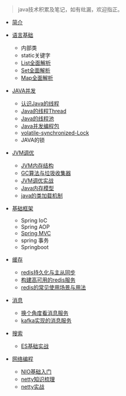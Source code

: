 
> java技术积累及笔记，如有纰漏，欢迎指正。


* [简介](README.md)

* [语言基础](java/lang_base/index.md)
  * 内部类
  * static关键字
  * [List全面解析](java/lang_base/collection/list.md)
  * [Set全面解析](java/lang_base/collection/set.md)
  * [Map全面解析](java/lang_base/collection/map.md)

* [JAVA并发](java/concurrency/index.md)
  * [认识Java的线程](java/concurrency/thread-1.md)
  * [Java的线程Thread](java/concurrency/thread-2.md)
  * [Java的线程池](java/concurrency/thread-3.md)
  * [Java并发编程包](java/concurrency/thread-4.md)
  * [volatile-synchronized-Lock](java/concurrency/concurrent-compare.md)
  * JAVA的锁
  
* [JVM调优](java/jvm/index.md)
  * [JVM内存结构](java/jvm/jvm-structure.md)
  * [GC算法与垃圾收集器](java/jvm/gc.md)
  * [JVM调优实战](java/jvm/jvm-in-action.md)
  * [Java内存模型](java/jvm/jmm.md)
  * [java的类加载机制](java/jvm/classloader.md)
  
* [基础框架](java/spring/index.md)
  * Spring IoC
  * Spring AOP
  * [Spring MVC](java/spring/spring.md)
  * spring 事务
  * Springboot

* [缓存](java/cache/index.md)
  * [redis持久化与主从同步](java/cache/redis.md)
  * [构建高可用的redis服务](java/cache/redis-high-available.md)  
  * [redis的常见使用场景与用法](java/cache/redis-use.md)

* [消息](java/message/index.md)
  * [换个角度看消息服务](java/message/message.md)
  * [kafka实现的消息服务](java/message/kafka.md)

* [搜索](java/search/index.md)
  * [ES基础实战](java/search/elasticsearch.md)
  
* [网络编程](java/network/index.md)
  * [NIO基础入门](java/network/nio.md)
  * [netty知识梳理](java/network/netty.md)
  * [netty实战](java/network/netty-in-action.md)

  











